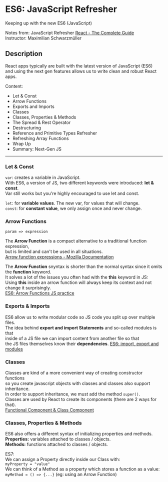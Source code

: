 # ES6: JavaScript Refresher
Keeping up with the new ES6 (JavaScript)

Notes from: JavaScript Refresher 
[React - The Complete Guide](https://www.udemy.com/course/react-the-complete-guide-incl-redux/)  
Instructor: Maximilian Schwarzmüller

## Description

React apps typically are built with the latest version of JavaScript (ES6)        
and using the next gen features allows us to write clean and robust React apps.

Content:
* Let & Const
* Arrow Functions
* Exports and Imports
* Classes
* Classes, Properties & Methods
* The Spread & Rest Operator
* Destructuring
* Reference and Primitive Types Refresher
* Refreshing Array Functions
* Wrap Up
* Summary: Next-Gen JS
---

### Let & Const

`var`: creates a variable in JavaScript.      
With ES6, a version of JS, two different keywords were introduced: **let & const**.        
Var still works but you're highly encouraged to use let and const.

`let`: for **variable values**. The new var, for values that will change.       
`const`: for **constant value**, we only assign once and never change.

### Arrow Functions

`param => expression`

The **Arrow Function** is a compact alternative to a traditional function expression,       
but is limited and can't be used in all situations.       
[Arrow function expressions - Mozilla Documentation](https://developer.mozilla.org/en-US/docs/Web/JavaScript/Reference/Functions/Arrow_functions)  

The **Arrow Function** snyntax is shorter than the normal syntax since it omits the **function** keyword.         
It solves a lot of the issues you often had with the **this** keyword in JS:        
Using **this** inside an arrow function will always keep its context and not change it surprisingly.         
[ES6: Arrow Functions JS practice](https://github.com/ChristianVillalba/ES6_arrow_functions)  

### Exports & Imports

ES6 allow us to write modular code so JS code you split up over multiple files.       
The idea behind **export and import Statements** and so-called modules is that       
inside of a JS file we can import content from another file so that           
the JS files themselves know their **dependencies**.
[ES6: import, export and modules](https://github.com/ChristianVillalba/es6_import_export_and_modules)    

### Classes

Classes are kind of a more convenient way of creating constructor functions        
so you create javascript objects with classes and classes also support inheritance.      
In order to support inheritance, we must add the method `super()`.        
Classes are used by React to create its components (there are 2 ways for that).      
[Functional Component & Class Component](https://github.com/ChristianVillalba/functional_components_and_class_components)    

### Classes, Properties & Methods

ES6  also offers a different syntax of initializing properties and methods.       
**Properties:** variables attached to classes / objects.       
**Methods:** functions attached to  classes / objects.   

ES7:     
We can assign a Property directly inside our Class with:        
`myProperty = "value"`         
We can think of a Method as a property which stores a function as a value:         
`myMethod = () => {...}`  (eg: using an Arrow Function)        


